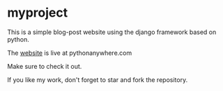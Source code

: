 # myproject
This is a simple blog-post website using the django framework based on python.

The [website](http://rupdeepfazal123.pythonanywhere.com/) is live at pythonanywhere.com

Make sure to check it out.

If you like my work, don't forget to star and fork the repository.
